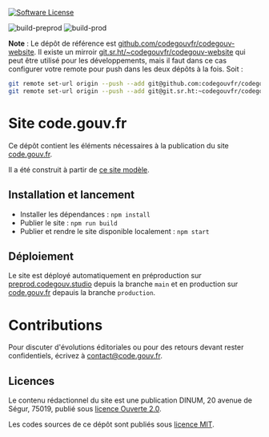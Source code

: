 [![Software License](https://img.shields.io/badge/Licence-MIT%2C%20Licence%20Ouverte-orange.svg?style=flat-square)](https://git.sr.ht/~codegouvfr/code.gouv.fr/tree/main/item/LICENSES)

![build-preprod](https://img.shields.io/github/actions/workflow/status/codegouvfr/codegouv-website/preproduction.yml?label=Deploiement%20en%20préprod)
![build-prod](https://img.shields.io/github/actions/workflow/status/codegouvfr/codegouv-website/production.yml?label=Deploiement%20en%20prod)

**Note** : Le dépôt de référence est [github.com/codegouvfr/codegouv-website](https://github.com/codegouvfr/codegouv-website). Il existe un mirroir [git.sr.ht/~codegouvfr/codegouv-website](https://git.sr.ht/~codegouvfr/codegouv-website) qui peut être utilisé pour les développements, mais il faut dans ce cas configurer votre remote pour push dans les deux dépôts à la fois. Soit :
```bash
git remote set-url origin --push --add git@github.com:codegouvfr/codegouv-website.git
git remote set-url origin --push --add git@git.sr.ht:~codegouvfr/codegouv-website
```

# Site code.gouv.fr

Ce dépôt contient les éléments nécessaires à la publication du site [code.gouv.fr](https://code.gouv.fr/).

Il a été construit à partir de [ce site modèle](https://github.com/codegouvfr/eleventy-dsfr/).

## Installation et lancement

- Installer les dépendances : `npm install`
- Publier le site : `npm run build`
- Publier et rendre le site disponible localement : `npm start`

## Déploiement

Le site est déployé automatiquement en préproduction sur [preprod.codegouv.studio](http://preprod.codegouv.studio/fr/) depuis la branche `main` et en production sur [code.gouv.fr](https://code.gouv.fr/) depauis la branche `production`.

# Contributions

Pour discuter d'évolutions éditoriales ou pour des retours devant rester confidentiels, écrivez à [contact@code.gouv.fr](mailto:contact@code.gouv.fr).

## Licences

Le contenu rédactionnel du site est une publication DINUM, 20 avenue de Ségur, 75019, publié sous [licence Ouverte 2.0](LICENSES/LICENSE.Etalab-2.0.md).

Les codes sources de ce dépôt sont publiés sous [licence
MIT](LICENSES/LICENSE.MIT.md).
